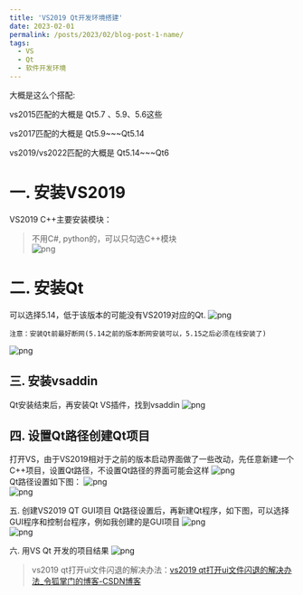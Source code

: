 ```yaml
---
title: 'VS2019 Qt开发环境搭建'
date: 2023-02-01
permalink: /posts/2023/02/blog-post-1-name/
tags:
  - VS
  - Qt
  - 软件开发环境
---
```


大概是这么个搭配:

vs2015匹配的大概是 Qt5.7 、5.9、5.6这些

vs2017匹配的大概是 Qt5.9~~~Qt5.14

vs2019/vs2022匹配的大概是 Qt5.14~~~Qt6

一. 安装VS2019
======
VS2019 C++主要安装模块：

> 不用C#, python的，可以只勾选C++模块  
![png](/images/posts/vs2019c++.png)


二. 安装Qt
======
可以选择5.14，低于该版本的可能没有VS2019对应的Qt.
![png](/images/posts/qt5-14.png)

    注意：安装Qt前最好断网(5.14之前的版本断网安装可以，5.15之后必须在线安装了)
![png](/images/posts/qt5-14mscv.png)


三. 安装vsaddin 
------
Qt安装结束后，再安装Qt VS插件，找到vsaddin
![png](/images/posts/vsaddin.png)


四. 设置Qt路径创建Qt项目
------
打开VS，由于VS2019相对于之前的版本启动界面做了一些改动，先任意新建一个C++项目，设置Qt路径，不设置Qt路径的界面可能会这样
![png](/images/posts/QTVersion.png)  
Qt路径设置如下图：
![png](/images/posts/QTVersion1.png)  
![png](/images/posts/QTVersion2.png)  


五. 创建VS2019 QT GUI项目
Qt路径设置后，再新建Qt程序，如下图，可以选择GUI程序和控制台程序，例如我创建的是GUI项目
![png](/images/posts/VS2019QT.png)  
![png](/images/posts/VS2019QT2.png)  


六. 用VS Qt 开发的项目结果
![png](/images/posts/VS2019QT3.png)  


> vs2019 qt打开ui文件闪退的解决办法：[vs2019 qt打开ui文件闪退的解决办法_令狐掌门的博客-CSDN博客](https://mingshiqiang.blog.csdn.net/article/details/123615642)